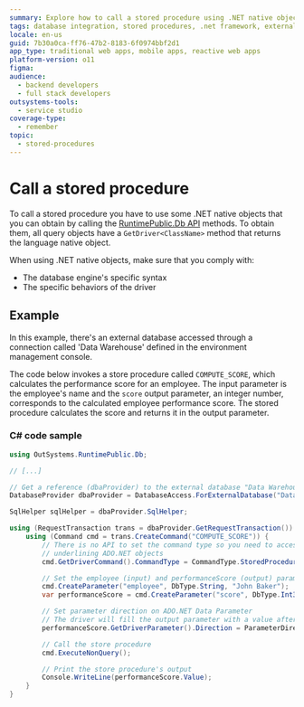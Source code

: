 ```yaml
---
summary: Explore how to call a stored procedure using .NET native objects in OutSystems 11 (O11).
tags: database integration, stored procedures, .net framework, external databases, ado.net
locale: en-us
guid: 7b30a0ca-ff76-47b2-8183-6f0974bbf2d1
app_type: traditional web apps, mobile apps, reactive web apps
platform-version: o11
figma:
audience:
  - backend developers
  - full stack developers
outsystems-tools:
  - service studio
coverage-type:
  - remember
topic:
  - stored-procedures
---
```


# Call a stored procedure

To call a stored procedure you have to use some .NET native objects that you can obtain by calling the [RuntimePublic.Db API](<intro.md>) methods. To obtain them, all query objects have a `GetDriver<ClassName>` method that returns the language native object.

When using .NET native objects, make sure that you comply with:

* The database engine's specific syntax
* The specific behaviors of the driver

## Example

In this example, there's an external database accessed through a connection called 'Data Warehouse' defined in the environment management console.

The code below invokes a store procedure called `COMPUTE_SCORE`, which calculates the performance score for an employee. The input parameter is the employee's name and the `score` output parameter, an integer number, corresponds to the calculated employee performance score. The stored procedure calculates the score and returns it in the output parameter.

### C# code sample

```csharp
using OutSystems.RuntimePublic.Db;

// [...]

// Get a reference (dbaProvider) to the external database "Data Warehouse"
DatabaseProvider dbaProvider = DatabaseAccess.ForExternalDatabase("Data Warehouse");

SqlHelper sqlHelper = dbaProvider.SqlHelper;

using (RequestTransaction trans = dbaProvider.GetRequestTransaction()) {
    using (Command cmd = trans.CreateCommand("COMPUTE_SCORE")) {
        // There is no API to set the command type so you need to access the
        // underlining ADO.NET objects
        cmd.GetDriverCommand().CommandType = CommandType.StoredProcedure;

        // Set the employee (input) and performanceScore (output) parameters
        cmd.CreateParameter("employee", DbType.String, "John Baker");
        var performanceScore = cmd.CreateParameter("score", DbType.Int32, DBNull.Value);

        // Set parameter direction on ADO.NET Data Parameter
        // The driver will fill the output parameter with a value after the query executes
        performanceScore.GetDriverParameter().Direction = ParameterDirection.Output;

        // Call the store procedure
        cmd.ExecuteNonQuery();

        // Print the store procedure's output
        Console.WriteLine(performanceScore.Value);
    }
}
```
